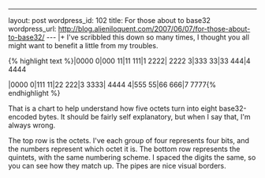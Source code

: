 --- 
layout: post
wordpress_id: 102
title: For those about to base32
wordpress_url: http://blog.alieniloquent.com/2007/06/07/for-those-about-to-base32/
--- |+
I've scribbled this down so many times, I thought you all might want to
benefit a little from my troubles.

{% highlight text %}|0000 0|000 11|11 111|1 2222| 2222 3|333 33|33 444|4 4444

|0000 0|111 11|22 222|3 3333| 4444 4|555 55|66 666|7 7777{% endhighlight %}

That is a chart to help understand how five octets turn into eight
base32-encoded bytes. It should be fairly self explanatory, but when I say
that, I'm always wrong.

The top row is the octets. I've each group of four represents four bits, and
the numbers represent which octet it is. The bottom row represents the
quintets, with the same numbering scheme. I spaced the digits the same, so you
can see how they match up. The pipes are nice visual borders.

